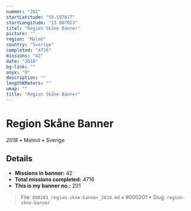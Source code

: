 ```yaml
---
nummer: "201"
startLatitude: "55.597817"
startLongitude: "13.007023"
titel: "Region Skåne Banner"
picture: ""
region: "Malmö"
country: "Sverige"
completed: "4716"
missions: "42"
date: "2018"
bg-link: ""
onyx: "0"
description: ""
lengthKMeters: ""
umap: ""
title: "Region Skåne Banner"
---
```

# Region Skåne Banner

*2018* • Malmö • Sverige



## Details

- **Missions in banner:** 42
- **Total missions completed:** 4716
- **This is my banner no.:** 201





> File: `000201_region-skne-banner_2018.md` • #000201 • Slug: `region-skne-banner`
